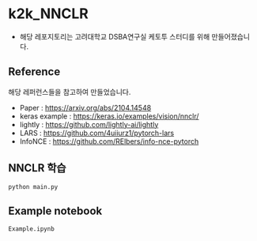 # k2k_NNCLR
- 해당 레포지토리는 고려대학교 DSBA연구실 케토투 스터디를 위해 만들어졌습니다. 

## Reference 
해당 레퍼런스들을 참고하여 만들었습니다. 
- Paper : https://arxiv.org/abs/2104.14548
- keras example : https://keras.io/examples/vision/nnclr/
- lightly : https://github.com/lightly-ai/lightly
- LARS : https://github.com/4uiiurz1/pytorch-lars
- InfoNCE : https://github.com/RElbers/info-nce-pytorch

## NNCLR 학습 
    python main.py 
   
## Example notebook 
    Example.ipynb
